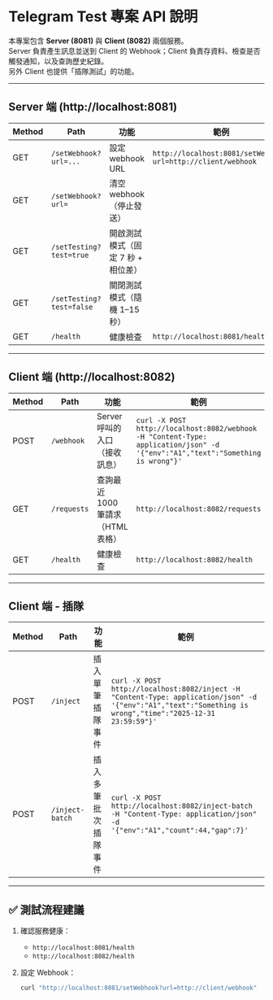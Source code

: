 # Telegram Test 專案 API 說明

本專案包含 **Server (8081)** 與 **Client (8082)** 兩個服務。  
Server 負責產生訊息並送到 Client 的 Webhook；Client 負責存資料、檢查是否觸發通知，以及查詢歷史紀錄。  
另外 Client 也提供「插隊測試」的功能。

---

##  Server 端 (http://localhost:8081)

| Method | Path | 功能 | 範例 |
|--------|------|------|------|
| GET | `/setWebhook?url=...` | 設定 webhook URL | `http://localhost:8081/setWebhook?url=http://client/webhook` |
| GET | `/setWebhook?url=` | 清空 webhook（停止發送） | |
| GET | `/setTesting?test=true` | 開啟測試模式（固定 7 秒 + 相位差） | |
| GET | `/setTesting?test=false` | 關閉測試模式（隨機 1–15 秒） | |
| GET | `/health` | 健康檢查 | `http://localhost:8081/health` |

---

##  Client 端 (http://localhost:8082)

| Method | Path | 功能 | 範例 |
|--------|------|------|------|
| POST | `/webhook` | Server 呼叫的入口（接收訊息） | `curl -X POST http://localhost:8082/webhook -H "Content-Type: application/json" -d '{"env":"A1","text":"Something is wrong"}'` |
| GET | `/requests` | 查詢最近 1000 筆請求（HTML 表格） | `http://localhost:8082/requests` |
| GET | `/health` | 健康檢查 | `http://localhost:8082/health` |

---

##  Client 端 - 插隊 

| Method | Path | 功能 | 範例 |
|--------|------|------|------|
| POST | `/inject` | 插入單筆插隊事件 | `curl -X POST http://localhost:8082/inject -H "Content-Type: application/json" -d '{"env":"A1","text":"Something is wrong","time":"2025-12-31 23:59:59"}'` |
| POST | `/inject-batch` | 插入多筆批次插隊事件 | `curl -X POST http://localhost:8082/inject-batch -H "Content-Type: application/json" -d '{"env":"A1","count":44,"gap":7}'` |

---

## ✅ 測試流程建議

1. 確認服務健康：  
   - `http://localhost:8081/health`  
   - `http://localhost:8082/health`

2. 設定 Webhook：  
   ```bash
   curl "http://localhost:8081/setWebhook?url=http://client/webhook"
